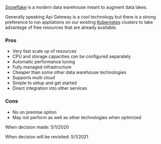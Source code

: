 [Snowflake](hhttps://www.snowflake.com/) is a modern data warehouse meant to augment data lakes. 

Generally speaking Api Gateway is a cool technology but there is a strong preference to run appliations on our existing [Kubernetes]() clusters to take advantage of free resources that are already available. 

### Pros
* Very fast scale up of resources
* CPU and storage capacities can be configured separately
* Automatic performance tuning
* Fully managed infrastructure
* Cheaper than some other data warehouse technologies
* Supports multi cloud
* Simple to setup and get started
* Direct integration into other services

### Cons
* No on premise option
* May not perform as well as other technologies when optimized

When decision made: 5/1/2020

When decision will be revisited: 5/1/2021